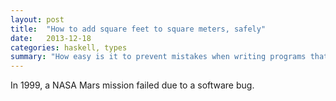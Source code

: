 ```yaml
---
layout: post
title:  "How to add square feet to square meters, safely"
date:   2013-12-18
categories: haskell, types
summary: "How easy is it to prevent mistakes when writing programs that run operations on physical units? Let's take a look at the 'dimensional' library to see what it means to solve that problem generically, at compile time."
---
```


In 1999, a NASA Mars mission failed due to a software bug.

[mars_failure]: http://articles.latimes.com/1999/oct/01/news/mn-17288
[the_importance_of_types]: http://academiccomputing.wordpress.com/2013/10/17/the-importance-of-types/ "The Importance of Types"
[physical_units]: http://www.haskell.org/haskellwiki/Physical_units "Haskell wiki page on physical units"
[3]: https://code.google.com/p/dimensional/ "'Dimensional' library"
[4]: http://www.haskell.org/pipermail/haskell/2006-December/018993.html "announcement of the 'Dimensional' library"
